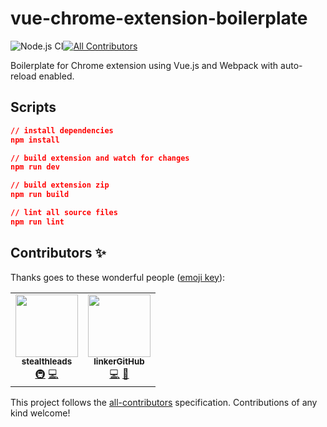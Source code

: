 # vue-chrome-extension-boilerplate
![Node.js CI](https://github.com/mubaidr/vue-chrome-extension-boilerplate/workflows/Node.js%20CI/badge.svg)[![All Contributors](https://img.shields.io/badge/all_contributors-1-orange.svg?style=flat-square)](#contributors)

Boilerplate for Chrome extension using Vue.js and Webpack with auto-reload enabled.

## Scripts

```json
// install dependencies
npm install

// build extension and watch for changes
npm run dev

// build extension zip
npm run build

// lint all source files
npm run lint
```

## Contributors ✨

Thanks goes to these wonderful people ([emoji key](https://allcontributors.org/docs/en/emoji-key)):

<!-- ALL-CONTRIBUTORS-LIST:START - Do not remove or modify this section -->
<!-- prettier-ignore-start -->
<!-- markdownlint-disable -->
<table>
  <tr>
    <td align="center"><a href="https://github.com/stealthleads"><img src="https://avatars0.githubusercontent.com/u/57643807?v=4" width="100px;" alt=""/><br /><sub><b>stealthleads</b></sub></a><br /><a href="#infra-stealthleads" title="Infrastructure (Hosting, Build-Tools, etc)">🚇</a> <a href="https://github.com/mubaidr/vue-chrome-extension-boilerplate/commits?author=stealthleads" title="Code">💻</a></td>
    <td align="center"><a href="https://github.com/linkerGitHub"><img src="https://avatars3.githubusercontent.com/u/15519222?v=4" width="100px;" alt=""/><br /><sub><b>linkerGitHub</b></sub></a><br /><a href="https://github.com/mubaidr/vue-chrome-extension-boilerplate/commits?author=linkerGitHub" title="Code">💻</a> <a href="https://github.com/mubaidr/vue-chrome-extension-boilerplate/commits?author=linkerGitHub" title="Documentation">📖</a></td>
  </tr>
</table>

<!-- markdownlint-enable -->
<!-- prettier-ignore-end -->
<!-- ALL-CONTRIBUTORS-LIST:END -->

This project follows the [all-contributors](https://github.com/all-contributors/all-contributors) specification. Contributions of any kind welcome!
